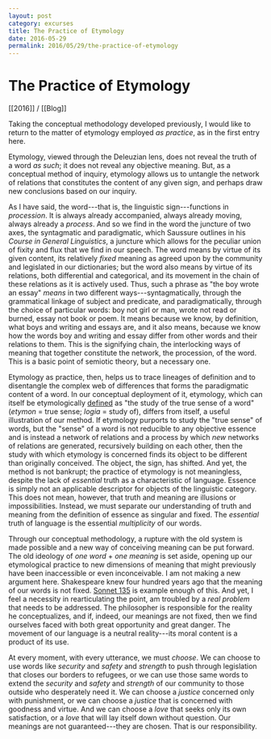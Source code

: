 ```yaml
---
layout: post
category: excurses
title: The Practice of Etymology
date: 2016-05-29
permalink: 2016/05/29/the-practice-of-etymology
---
```


# The Practice of Etymology

[[2016]] / [[Blog]]

Taking the conceptual methodology developed previously, I would like to return to the matter of etymology employed *as practice*, as in the first entry here.

Etymology, viewed through the Deleuzian lens, does not reveal the truth of a word *as such*; it does not reveal any objective meaning. But, as a conceptual method of inquiry, etymology allows us to untangle the network of relations that constitutes the content of any given sign, and perhaps draw new conclusions based on our inquiry.

As I have said, the word---that is, the linguistic sign---functions in *procession*. It is always already accompanied, always already moving, always already a *process*. And so we find in the word the juncture of two axes, the syntagmatic and paradigmatic, which Saussure outlines in his *Course in General Linguistics*, a juncture which allows for the peculiar union of fixity and flux that we find in our speech. The word means by virtue of its given content, its relatively *fixed* meaning as agreed upon by the community and legislated in our dictionaries; but the word also means by virtue of its relations, both differential and categorical, and its movement in the chain of these relations as it is actively used. Thus, such a phrase as "the boy wrote an essay" *means* in two different ways---syntagmatically, through the grammatical linkage of subject and predicate, and paradigmatically, through the choice of particular words: boy not girl or man, wrote not read or burned, essay not book or poem. It means because we know, by definition, what boys and writing and essays are, and it also means, because we know how the words boy and writing and essay differ from other words and their relations to them. This is the signifying chain, the interlocking ways of meaning that together constitute the network, the procession, of the word. This is a basic point of semiotic theory, but a necessary one.

Etymology as practice, then, helps us to trace lineages of definition and to disentangle the complex web of differences that forms the paradigmatic content of a word. In our conceptual deployment of it, etymology, which can itself be etymologically [defined](https://www.etymonline.com/word/etymology) as "the study of the true sense of a word" (*etymon* = true sense; *logia* = study of), differs from itself, a useful illustration of our method. If etymology purports to study the "true sense" of words, but the "sense" of a word is not reducible to any objective essence and is instead a network of relations and a process by which *new* networks of relations are generated, recursively building on each other, then the study with which etymology is concerned finds its object to be different than originally conceived. The object, the sign, has shifted. And yet, the method is not bankrupt; the practice of etymology is not meaningless, despite the lack of *essential* truth as a characteristic of language. Essence is simply not an applicable descriptor for objects of the linguistic category. This does not mean, however, that truth and meaning are illusions or impossibilities. Instead, we must separate our understanding of truth and meaning from the definition of essence as singular and fixed. The *essential* truth of language is the essential *multiplicity* of our words.

Through our conceptual methodology, a rupture with the old system is made possible and a new way of conceiving meaning can be put forward. The old ideology of *one word* + *one meaning* is set aside, opening up our etymological practice to new dimensions of meaning that might previously have been inaccessible or even inconceivable. I am not making a new argument here. Shakespeare knew four hundred years ago that the meaning of our words is not fixed. [Sonnet 135](http://www.shakespeares-sonnets.com/sonnet/135) is example enough of this. And yet, I feel a necessity in rearticulating the point, am troubled by a *real problem* that needs to be addressed. The philosopher is responsible for the reality he conceptualizes, and if, indeed, our meanings are not fixed, then we find ourselves faced with both great opportunity and great danger. The movement of our language is a neutral reality---its moral content is a product of its use.

At every moment, with every utterance, we must *choose*. We can choose to use words like *security* and *safety* and *strength* to push through legislation that closes our borders to refugees, or we can use those same words to extend the *security* and *safety* and *strength* of our community to those outside who desperately need it. We can choose a *justice* concerned only with punishment, or we can choose a *justice* that is concerned with goodness and virtue. And we can choose a *love* that seeks only its own satisfaction, or a *love* that will lay itself down without question. Our meanings are not guaranteed---they are chosen. That is our responsibility.
